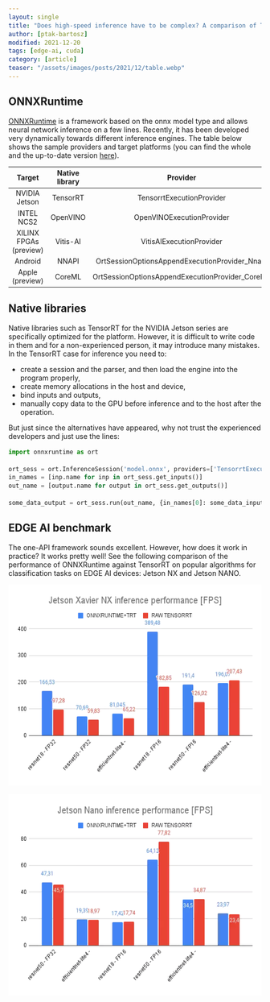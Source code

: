 ```yaml
---
layout: single
title: "Does high-speed inference have to be complex? A comparison of TensorRT and ONNXRuntime"
author: [ptak-bartosz]
modified: 2021-12-20
tags: [edge-ai, cuda]
category: [article]
teaser: "/assets/images/posts/2021/12/table.webp"
---
```


## ONNXRuntime

[ONNXRuntime](https://onnxruntime.ai/) is a framework based on the onnx model type and allows neural network inference on a few lines. Recently, it has been developed very dynamically towards different inference engines. The table below shows the sample providers and target platforms (you can find the whole and the up-to-date version [here](https://onnxruntime.ai/docs/execution-providers/#summary-of-supported-execution-providers)).

|     Target    	| Native library 	|                     Provider                    	|
|:-------------:	|:--------------:	|:-----------------------------------------------:	|
| NVIDIA Jetson 	|    TensorRT    	|            TensorrtExecutionProvider            	|
|   INTEL NCS2  	|    OpenVINO    	|            OpenVINOExecutionProvider            	|
|  XILINX FPGAs (preview) 	|    Vitis-AI    	|             VitisAIExecutionProvider            	|
|    Android    	|      NNAPI     	|  OrtSessionOptionsAppendExecutionProvider_Nnapi 	|
|     Apple (preview)    	|     CoreML     	| OrtSessionOptionsAppendExecutionProvider_CoreML 	|

## Native libraries

Native libraries such as TensorRT for the NVIDIA Jetson series are specifically optimized for the platform. However, it is difficult to write code in them and for a non-experienced person, it may introduce many mistakes. In the TensorRT case for inference you need to: 
* create a session and the parser, and then load the engine into the program properly,
* create memory allocations in the host and device,
* bind inputs and outputs,
* manually copy data to the GPU before inference and to the host after the operation.

But just since the alternatives have appeared, why not trust the experienced developers and just use the lines: 

```python
import onnxruntime as ort

ort_sess = ort.InferenceSession('model.onnx', providers=['TensorrtExecutionProvider'])
in_names = [inp.name for inp in ort_sess.get_inputs()]
out_name = [output.name for output in ort_sess.get_outputs()]

some_data_output = ort_sess.run(out_name, {in_names[0]: some_data_input})
```

## EDGE AI benchmark

The one-API framework sounds excellent. However, how does it work in practice? It works pretty well! See the following comparison of the performance of ONNXRuntime against TensorRT on popular algorithms for classification tasks on EDGE AI devices: Jetson NX and Jetson NANO.

<p align="center">
    <img src="/assets/images/posts/2021/12/xavier.webp" height="400px" />
</p>

<p align="center">
    <img src="/assets/images/posts/2021/12/nano.webp" height="400px" />
</p>